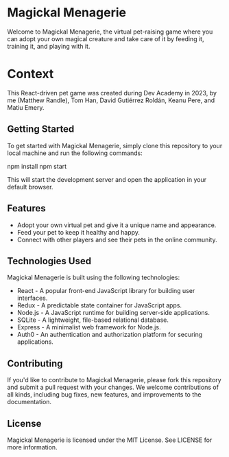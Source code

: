 # Magickal Menagerie

Welcome to Magickal Menagerie, the virtual pet-raising game where you can adopt your own magical creature and take care of it by feeding it, training it, and playing with it.

# Context
This React-driven pet game was created during Dev Academy in 2023, by me (Matthew Randle), Tom Han, David Gutiérrez Roldán, Keanu Pere, and Matiu Emery.

## Getting Started

To get started with Magickal Menagerie, simply clone this repository to your local machine and run the following commands:

npm install
npm start


This will start the development server and open the application in your default browser.

## Features

- Adopt your own virtual pet and give it a unique name and appearance.
- Feed your pet to keep it healthy and happy.
- Connect with other players and see their pets in the online community.

## Technologies Used

Magickal Menagerie is built using the following technologies:

- React - A popular front-end JavaScript library for building user interfaces.
- Redux - A predictable state container for JavaScript apps.
- Node.js - A JavaScript runtime for building server-side applications.
- SQLite - A lightweight, file-based relational database.
- Express - A minimalist web framework for Node.js.
- Auth0 - An authentication and authorization platform for securing applications.

## Contributing

If you'd like to contribute to Magickal Menagerie, please fork this repository and submit a pull request with your changes. We welcome contributions of all kinds, including bug fixes, new features, and improvements to the documentation.

## License

Magickal Menagerie is licensed under the MIT License. See LICENSE for more information.
